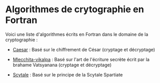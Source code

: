 # Algorithmes de crytographie en Fortran

Voici une liste d'algorithmes écrits en Fortran dans le domaine de la cryptographie : 

- [Caesar](https://github.com/juliengabryelewicz/caesar) : Basé sur le chiffrement de César (cryptage et décryptage)

- [Mlecchita-vikalpa](https://github.com/juliengabryelewicz/mlecchita_vikalpa) : Basé sur l'art de l'écriture secrète écrit par la brahame Vatsyanana (cryptage et décryptage)

- [Scytale](https://github.com/juliengabryelewicz/scytale) : Basé sur le principe de la Scytale Spartiate

